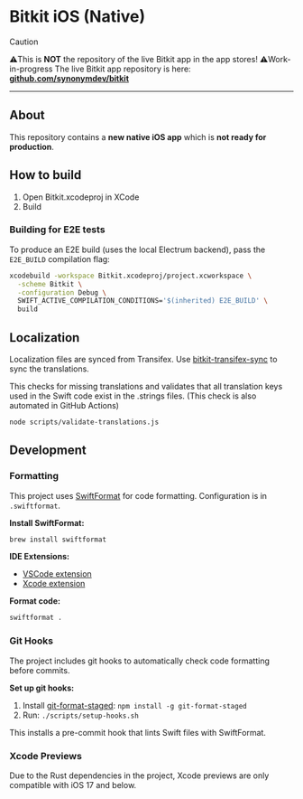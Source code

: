 # Bitkit iOS (Native)

> [!CAUTION]
> ⚠️This is **NOT** the repository of the live Bitkit app in the app stores!
> ⚠️Work-in-progress
> The live Bitkit app repository is here: **[github.com/synonymdev/bitkit](https://github.com/synonymdev/bitkit)**

---

## About

This repository contains a **new native iOS app** which is **not ready for production**.


## How to build

1. Open Bitkit.xcodeproj in XCode
2. Build

### Building for E2E tests

To produce an E2E build (uses the local Electrum backend), pass the `E2E_BUILD` compilation flag:

```bash
xcodebuild -workspace Bitkit.xcodeproj/project.xcworkspace \
  -scheme Bitkit \
  -configuration Debug \
  SWIFT_ACTIVE_COMPILATION_CONDITIONS='$(inherited) E2E_BUILD' \
  build
```

## Localization

Localization files are synced from Transifex. Use [bitkit-transifex-sync](https://github.com/synonymdev/bitkit-transifex-sync) to sync the translations.

This checks for missing translations and validates that all translation keys used in the Swift code exist in the .strings files. (This check is also automated in GitHub Actions)

```bash
node scripts/validate-translations.js
```

## Development

### Formatting

This project uses [SwiftFormat](https://github.com/nicklockwood/SwiftFormat) for code formatting. Configuration is in `.swiftformat`.

**Install SwiftFormat:**
```bash
brew install swiftformat
```

**IDE Extensions:**
- [VSCode extension](https://open-vsx.org/extension/vknabel/vscode-swiftformat)
- [Xcode extension](https://github.com/nicklockwood/SwiftFormat#xcode-source-editor-extension)

**Format code:**
```bash
swiftformat .
```

### Git Hooks

The project includes git hooks to automatically check code formatting before commits.

**Set up git hooks:**
1. Install [git-format-staged](https://github.com/hallettj/git-format-staged): `npm install -g git-format-staged`
2. Run: `./scripts/setup-hooks.sh`

This installs a pre-commit hook that lints Swift files with SwiftFormat.

### Xcode Previews

Due to the Rust dependencies in the project, Xcode previews are only compatible with iOS 17 and below.
